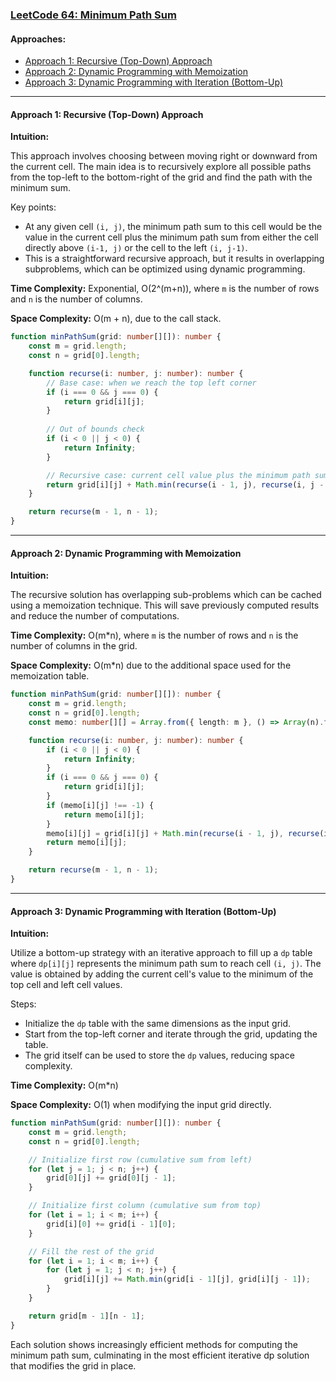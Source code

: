 ### [LeetCode 64: Minimum Path Sum](https://leetcode.com/problems/minimum-path-sum/)

#### Approaches:
- [Approach 1: Recursive (Top-Down) Approach](#approach-1-recursive-top-down-approach)
- [Approach 2: Dynamic Programming with Memoization](#approach-2-dynamic-programming-with-memoization)
- [Approach 3: Dynamic Programming with Iteration (Bottom-Up)](#approach-3-dynamic-programming-with-iteration-bottom-up)

---

#### Approach 1: Recursive (Top-Down) Approach

**Intuition:**

This approach involves choosing between moving right or downward from the current cell. The main idea is to recursively explore all possible paths from the top-left to the bottom-right of the grid and find the path with the minimum sum. 

Key points:
- At any given cell `(i, j)`, the minimum path sum to this cell would be the value in the current cell plus the minimum path sum from either the cell directly above `(i-1, j)` or the cell to the left `(i, j-1)`.
- This is a straightforward recursive approach, but it results in overlapping subproblems, which can be optimized using dynamic programming.

**Time Complexity:** Exponential, O(2^(m+n)), where `m` is the number of rows and `n` is the number of columns. 

**Space Complexity:** O(m + n), due to the call stack.

```typescript
function minPathSum(grid: number[][]): number {
    const m = grid.length;
    const n = grid[0].length;

    function recurse(i: number, j: number): number {
        // Base case: when we reach the top left corner
        if (i === 0 && j === 0) {
            return grid[i][j];
        }
        
        // Out of bounds check
        if (i < 0 || j < 0) {
            return Infinity;
        }

        // Recursive case: current cell value plus the minimum path sum from top or left
        return grid[i][j] + Math.min(recurse(i - 1, j), recurse(i, j - 1));
    }

    return recurse(m - 1, n - 1);
}
```

---

#### Approach 2: Dynamic Programming with Memoization

**Intuition:**

The recursive solution has overlapping sub-problems which can be cached using a memoization technique. This will save previously computed results and reduce the number of computations.

**Time Complexity:** O(m*n), where `m` is the number of rows and `n` is the number of columns in the grid.

**Space Complexity:** O(m*n) due to the additional space used for the memoization table.

```typescript
function minPathSum(grid: number[][]): number {
    const m = grid.length;
    const n = grid[0].length;
    const memo: number[][] = Array.from({ length: m }, () => Array(n).fill(-1));

    function recurse(i: number, j: number): number {
        if (i < 0 || j < 0) {
            return Infinity;
        }
        if (i === 0 && j === 0) {
            return grid[i][j];
        }
        if (memo[i][j] !== -1) {
            return memo[i][j];
        }
        memo[i][j] = grid[i][j] + Math.min(recurse(i - 1, j), recurse(i, j - 1));
        return memo[i][j];
    }

    return recurse(m - 1, n - 1);
}
```

---

#### Approach 3: Dynamic Programming with Iteration (Bottom-Up)

**Intuition:**

Utilize a bottom-up strategy with an iterative approach to fill up a `dp` table where `dp[i][j]` represents the minimum path sum to reach cell `(i, j)`. The value is obtained by adding the current cell's value to the minimum of the top cell and left cell values.

Steps:
- Initialize the `dp` table with the same dimensions as the input grid.
- Start from the top-left corner and iterate through the grid, updating the table.
- The grid itself can be used to store the `dp` values, reducing space complexity.

**Time Complexity:** O(m*n)

**Space Complexity:** O(1) when modifying the input grid directly.

```typescript
function minPathSum(grid: number[][]): number {
    const m = grid.length;
    const n = grid[0].length;

    // Initialize first row (cumulative sum from left)
    for (let j = 1; j < n; j++) {
        grid[0][j] += grid[0][j - 1];
    }

    // Initialize first column (cumulative sum from top)
    for (let i = 1; i < m; i++) {
        grid[i][0] += grid[i - 1][0];
    }

    // Fill the rest of the grid
    for (let i = 1; i < m; i++) {
        for (let j = 1; j < n; j++) {
            grid[i][j] += Math.min(grid[i - 1][j], grid[i][j - 1]);
        }
    }

    return grid[m - 1][n - 1];
}
```
Each solution shows increasingly efficient methods for computing the minimum path sum, culminating in the most efficient iterative dp solution that modifies the grid in place.

